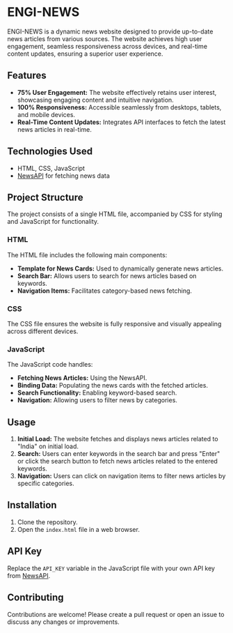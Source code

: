 # ENGI-NEWS

ENGI-NEWS is a dynamic news website designed to provide up-to-date news articles from various sources. The website achieves high user engagement, seamless responsiveness across devices, and real-time content updates, ensuring a superior user experience.

## Features

- **75% User Engagement:** The website effectively retains user interest, showcasing engaging content and intuitive navigation.
- **100% Responsiveness:** Accessible seamlessly from desktops, tablets, and mobile devices.
- **Real-Time Content Updates:** Integrates API interfaces to fetch the latest news articles in real-time.

## Technologies Used

- HTML, CSS, JavaScript
- [NewsAPI](https://newsapi.org/) for fetching news data

## Project Structure

The project consists of a single HTML file, accompanied by CSS for styling and JavaScript for functionality.

### HTML

The HTML file includes the following main components:

- **Template for News Cards:** Used to dynamically generate news articles.
- **Search Bar:** Allows users to search for news articles based on keywords.
- **Navigation Items:** Facilitates category-based news fetching.

### CSS

The CSS file ensures the website is fully responsive and visually appealing across different devices.

### JavaScript

The JavaScript code handles:

- **Fetching News Articles:** Using the NewsAPI.
- **Binding Data:** Populating the news cards with the fetched articles.
- **Search Functionality:** Enabling keyword-based search.
- **Navigation:** Allowing users to filter news by categories.

## Usage

1. **Initial Load:** The website fetches and displays news articles related to "India" on initial load.
2. **Search:** Users can enter keywords in the search bar and press "Enter" or click the search button to fetch news articles related to the entered keywords.
3. **Navigation:** Users can click on navigation items to filter news articles by specific categories.

## Installation

1. Clone the repository.
2. Open the `index.html` file in a web browser.

## API Key

Replace the `API_KEY` variable in the JavaScript file with your own API key from [NewsAPI](https://newsapi.org/).

## Contributing

Contributions are welcome! Please create a pull request or open an issue to discuss any changes or improvements.


